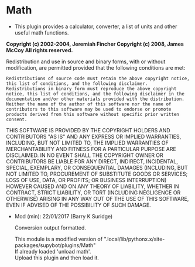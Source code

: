 # Math

* This plugin provides a calculator, converter, a list of units and other useful math functions.

<b>Copyright (c) 2002-2004, Jeremiah Fincher Copyright (c) 2008, James McCoy All rights reserved.</b>

Redistribution and use in source and binary forms, with or without modification, are permitted provided that the following conditions are met:<br>

    Redistributions of source code must retain the above copyright notice, this list of conditions, and the following disclaimer.
    Redistributions in binary form must reproduce the above copyright notice, this list of conditions, and the following disclaimer in the documentation and/or other materials provided with the distribution.
    Neither the name of the author of this software nor the name of contributors to this software may be used to endorse or promote products derived from this software without specific prior written consent.

THIS SOFTWARE IS PROVIDED BY THE COPYRIGHT HOLDERS AND CONTRIBUTORS "AS IS" AND ANY EXPRESS OR IMPLIED WARRANTIES, INCLUDING, BUT NOT LIMITED TO, THE IMPLIED WARRANTIES OF MERCHANTABILITY AND FITNESS FOR A PARTICULAR PURPOSE ARE DISCLAIMED. IN NO EVENT SHALL THE COPYRIGHT OWNER OR CONTRIBUTORS BE LIABLE FOR ANY DIRECT, INDIRECT, INCIDENTAL, SPECIAL, EXEMPLARY, OR CONSEQUENTIAL DAMAGES (INCLUDING, BUT NOT LIMITED TO, PROCUREMENT OF SUBSTITUTE GOODS OR SERVICES; LOSS OF USE, DATA, OR PROFITS; OR BUSINESS INTERRUPTION) HOWEVER CAUSED AND ON ANY THEORY OF LIABILITY, WHETHER IN CONTRACT, STRICT LIABILITY, OR TORT (INCLUDING NEGLIGENCE OR OTHERWISE) ARISING IN ANY WAY OUT OF THE USE OF THIS SOFTWARE, EVEN IF ADVISED OF THE POSSIBILITY OF SUCH DAMAGE.

* Mod (min): 22/01/2017 (Barry K Suridge)

    Conversion output formatted.

    This module is a modified version of ".local/lib/pythonx.x/site-packages/supybot/plugins/Math"<br>
    If already loaded 'unload math'.<br>
    Upload this plugin and then load it.
